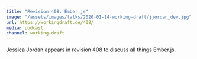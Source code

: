 ```yaml
---
title: "Revision 408: Ember.js"
image: "/assets/images/talks/2020-01-14-working-draft/jjordan_dev.jpg"
url: https://workingdraft.de/408/
media: podcast
channel: working-draft
---
```


Jessica Jordan appears in revision 408 to discuss all things Ember.js.
